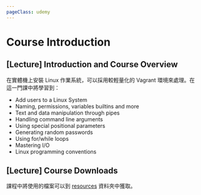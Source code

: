 ```yaml
---
pageClass: udemy
---
```


# Course Introduction

## [Lecture] Introduction and Course Overview

在實體機上安裝 Linux 作業系統，可以採用較輕量化的 Vagrant 環境來處理。在這一門課中將學習到：

- Add users to a Linux System
- Naming, permissions, variables builtins and more
- Text and data manipulation through pipes
- Handling command line arguments
- Using special positional parameters
- Generating random passwords
- Using for/while loops
- Mastering I/O
- Linux programming conventions

## [Lecture] Course Downloads

課程中將使用的檔案可以到 [resources](./resources) 資料夾中獲取。